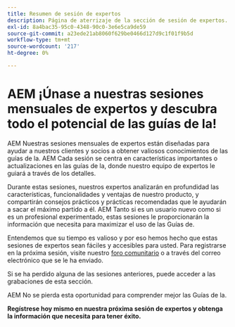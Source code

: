 ```yaml
---
title: Resumen de sesión de expertos
description: Página de aterrizaje de la sección de sesión de expertos.
exl-id: 8a4bac35-95c0-4348-90c0-3e6e5ca9de59
source-git-commit: a23ede21ab8060f629be0466d127d9c1f01f9b5d
workflow-type: tm+mt
source-wordcount: '217'
ht-degree: 0%

---
```


# AEM ¡Únase a nuestras sesiones mensuales de expertos y descubra todo el potencial de las guías de la!

AEM Nuestras sesiones mensuales de expertos están diseñadas para ayudar a nuestros clientes y socios a obtener valiosos conocimientos de las guías de la. AEM Cada sesión se centra en características importantes o actualizaciones en las guías de la, donde nuestro equipo de expertos le guiará a través de los detalles.

Durante estas sesiones, nuestros expertos analizarán en profundidad las características, funcionalidades y ventajas de nuestro producto, y compartirán consejos prácticos y prácticas recomendadas que le ayudarán a sacar el máximo partido a él. AEM Tanto si es un usuario nuevo como si es un profesional experimentado, estas sesiones le proporcionarán la información que necesita para maximizar el uso de las Guías de.

Entendemos que su tiempo es valioso y por eso hemos hecho que estas sesiones de expertos sean fáciles y accesibles para usted. Para registrarse en la próxima sesión, visite nuestro [foro comunitario](https://experienceleaguecommunities.adobe.com/t5/experience-manager-guides/ct-p/aem-xml-documentation) o a través del correo electrónico que se le ha enviado.

Si se ha perdido alguna de las sesiones anteriores, puede acceder a las grabaciones de esta sección.

AEM No se pierda esta oportunidad para comprender mejor las Guías de la.

**Regístrese hoy mismo en nuestra próxima sesión de expertos y obtenga la información que necesita para tener éxito.**
